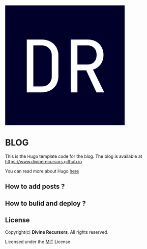 <p>
    <img src="static/avatar.png" align="center">
</p>

# BLOG

This is the Hugo template code for the blog. The blog is available at https://www.divinerecursors.github.io

You can read more about Hugo [here](https://gohugo.io/documentation/)

## How to add posts ?




## How to bulid and deploy ?




## License
Copyright(c) **Divine Recursors**. All rights reserved.

Licensed under the [MIT](LICENSE) License
